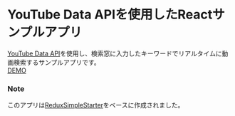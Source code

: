 # YouTube Data APIを使用したReactサンプルアプリ

[YouTube Data API](https://developers.google.com/youtube/v3/?hl=ja)を使用し、検索窓に入力したキーワードでリアルタイムに動画検索するサンプルアプリです。  
[DEMO](https://secret-meadow-42447.herokuapp.com/)

### Note

このアプリは[ReduxSimpleStarter](https://github.com/StephenGrider/ReduxSimpleStarter)をベースに作成されました。
